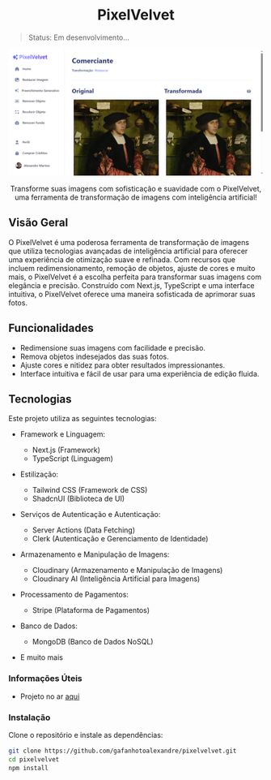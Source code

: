 <h1 align="center">PixelVelvet</h1>

> Status: Em desenvolvimento...

<p align="center">
  <img src="public/assets/pixel-velvet.png" alt="PixelVelvet Preview" style="border-radius: 4px">
</p>

<p align="center">Transforme suas imagens com sofisticação e suavidade com o PixelVelvet, uma ferramenta de transformação de imagens com inteligência artificial!</p>

## Visão Geral

O PixelVelvet é uma poderosa ferramenta de transformação de imagens que utiliza tecnologias avançadas de inteligência artificial para oferecer uma experiência de otimização suave e refinada. Com recursos que incluem redimensionamento, remoção de objetos, ajuste de cores e muito mais, o PixelVelvet é a escolha perfeita para transformar suas imagens com elegância e precisão. Construído com Next.js, TypeScript e uma interface intuitiva, o PixelVelvet oferece uma maneira sofisticada de aprimorar suas fotos.

## Funcionalidades

- Redimensione suas imagens com facilidade e precisão.
- Remova objetos indesejados das suas fotos.
- Ajuste cores e nitidez para obter resultados impressionantes.
- Interface intuitiva e fácil de usar para uma experiência de edição fluida.

## Tecnologias

Este projeto utiliza as seguintes tecnologias:

- Framework e Linguagem:

  - Next.js (Framework)
  - TypeScript (Linguagem)

- Estilização:

  - Tailwind CSS (Framework de CSS)
  - ShadcnUI (Biblioteca de UI)

- Serviços de Autenticação e Autenticação:

  - Server Actions (Data Fetching)
  - Clerk (Autenticação e Gerenciamento de Identidade)

- Armazenamento e Manipulação de Imagens:

  - Cloudinary (Armazenamento e Manipulação de Imagens)
  - Cloudinary AI (Inteligência Artificial para Imagens)

- Processamento de Pagamentos:

  - Stripe (Plataforma de Pagamentos)

- Banco de Dados:

  - MongoDB (Banco de Dados NoSQL)

- E muito mais

### Informações Úteis

- Projeto no ar [aqui](https://pixel-velvet.vercel.app/)

### Instalação

Clone o repositório e instale as dependências:

```bash
git clone https://github.com/gafanhotoalexandre/pixelvelvet.git
cd pixelvelvet
npm install
```
